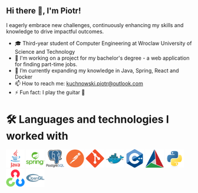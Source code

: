 ## Hi there 👋, I'm Piotr!
I eagerly embrace new challenges,
continuously enhancing my skills and
knowledge to drive impactful outcomes.

- 🎓 Third-year student of Computer Engineering at Wroclaw University of Science and Technology
- 🔭 I'm working on a project for my bachelor's degree - a web application for finding part-time jobs.
- 🌱 I’m currently expanding my knowledge in Java, Spring, React and Docker
- 📫 How to reach me: kuchnowski.piotr@outlook.com
- ⚡ Fun fact: I play the guitar 🎸

# 🛠️ Languages and technologies I worked with
<p float="left">
  <img src="https://github.com/devicons/devicon/blob/master/icons/java/java-original-wordmark.svg" width="50" />
  <img src="https://github.com/devicons/devicon/blob/master/icons/spring/spring-original-wordmark.svg" width="50" />
  <img src="https://github.com/devicons/devicon/blob/master/icons/postgresql/postgresql-original-wordmark.svg" width="50" />
  <img src="https://github.com/devicons/devicon/blob/master/icons/postman/postman-original.svg" width="50" />
  <img src="https://github.com/devicons/devicon/blob/master/icons/git/git-original.svg" width="50" />
  <img src="https://github.com/devicons/devicon/blob/master/icons/docker/docker-original.svg" width="50" />
  <img src="https://github.com/devicons/devicon/blob/master/icons/cplusplus/cplusplus-original.svg" width="50" />
  <img src="https://github.com/devicons/devicon/blob/master/icons/cmake/cmake-original.svg" width="50" />
  <img src="https://github.com/devicons/devicon/blob/master/icons/python/python-original.svg" width="50" />
  <img src="https://github.com/devicons/devicon/blob/master/icons/opencv/opencv-original.svg" width="50" />
  <img src="https://github.com/devicons/devicon/blob/master/icons/opengl/opengl-original.svg" width="50" />
</p>
<!--
**KuchnowskiP/KuchnowskiP** is a ✨ _special_ ✨ repository because its `README.md` (this file) appears on your GitHub profile.

Here are some ideas to get you started:

- 🔭 I’m currently working on ...
- 🌱 I’m currently learning ...
- 👯 I’m looking to collaborate on ...
- 🤔 I’m looking for help with ...
- 💬 Ask me about ...
- 📫 How to reach me: ...
- 😄 Pronouns: ...
- ⚡ Fun fact: ...
-->
